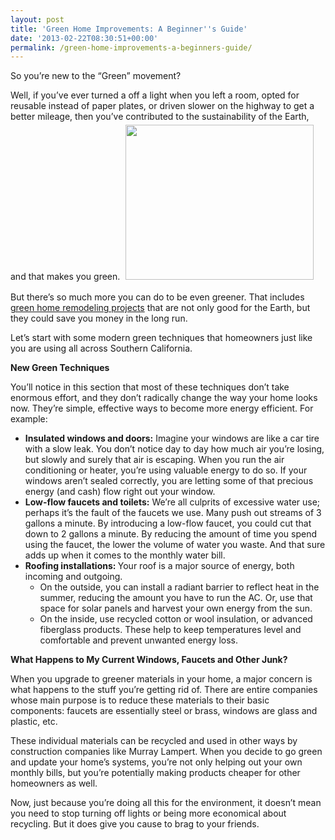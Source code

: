 ```yaml
---
layout: post
title: 'Green Home Improvements: A Beginner''s Guide'
date: '2013-02-22T08:30:51+00:00'
permalink: /green-home-improvements-a-beginners-guide/
---
```

So you’re new to the “Green” movement?

Well, if you’ve ever turned a off a light when you left a room, opted for reusable instead of paper plates, or driven slower on the highway to get a better mileage, then you’ve contributed to the sustainability of the Earth, and that makes you green. <img class="alignright" style="margin: 5px;" alt="" src="/images/gallery/ss/lap.jpg" width="301" height="248" />

But there’s so much more you can do to be even greener. That includes <a href="/san-diego-green-home-construction/">green home remodeling projects</a> that are not only good for the Earth, but they could save you money in the long run.

Let’s start with some modern green techniques that homeowners just like you are using all across Southern California.

<strong>New Green Techniques</strong>

You’ll notice in this section that most of these techniques don’t take enormous effort, and they don’t radically change the way your home looks now. They’re simple, effective ways to become more energy efficient. For example:
<ul>
	<li><strong>Insulated windows and doors:</strong> Imagine your windows are like a car tire with a slow leak. You don’t notice day to day how much air you’re losing, but slowly and surely that air is escaping. When you run the air conditioning or heater, you’re using valuable energy to do so. If your windows aren’t sealed correctly, you are letting some of that precious energy (and cash) flow right out your window.</li>
	<li><strong>Low-flow faucets and toilets:</strong> We’re all culprits of excessive water use; perhaps it’s the fault of the faucets we use. Many push out streams of 3 gallons a minute. By introducing a low-flow faucet, you could cut that down to 2 gallons a minute. By reducing the amount of time you spend using the faucet, the lower the volume of water you waste. And that sure adds up when it comes to the monthly water bill.</li>
	<li><strong>Roofing installations: </strong>Your roof is a major source of energy, both incoming and outgoing.
<ul>
	<li>On the outside, you can install a radiant barrier to reflect heat in the summer, reducing the amount you have to run the AC. Or, use that space for solar panels and harvest your own energy from the sun.</li>
	<li>On the inside, use recycled cotton or wool insulation, or advanced fiberglass products. These help to keep temperatures level and comfortable and prevent unwanted energy loss.</li>
</ul>
</li>
</ul>
<strong>What Happens to My Current Windows, Faucets and Other Junk?</strong>

When you upgrade to greener materials in your home, a major concern is what happens to the stuff you’re getting rid of. There are entire companies whose main purpose is to reduce these materials to their basic components: faucets are essentially steel or brass, windows are glass and plastic, etc.

These individual materials can be recycled and used in other ways by construction companies like Murray Lampert. When you decide to go green and update your home’s systems, you’re not only helping out your own monthly bills, but you’re potentially making products cheaper for other homeowners as well.

Now, just because you’re doing all this for the environment, it doesn’t mean you need to stop turning off lights or being more economical about recycling. But it does give you cause to brag to your friends.
